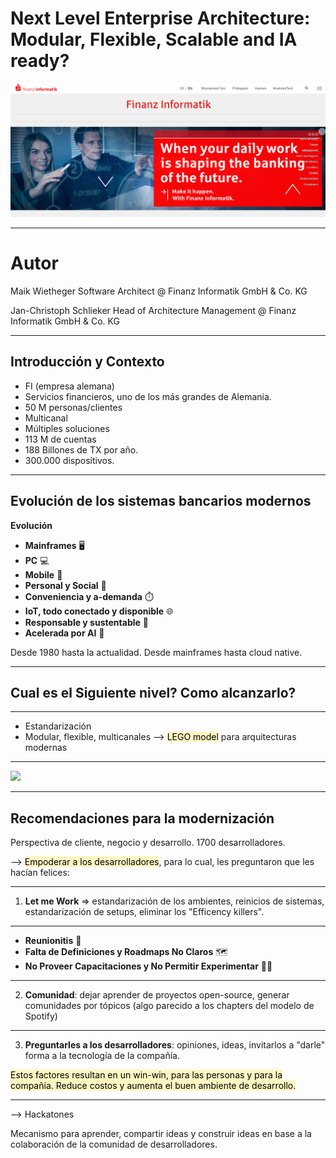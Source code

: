 # Next Level Enterprise Architecture: Modular, Flexible, Scalable and IA ready?

![](../../images/fi_logo.png)

---

# Autor

Maik Wietheger
Software Architect @ Finanz Informatik GmbH & Co. KG

Jan-Christoph Schlieker
Head of Architecture Management @ Finanz Informatik GmbH & Co. KG

---

## Introducción y Contexto

 - FI (empresa alemana)
 - Servicios financieros, uno de los más grandes de Alemania.
 - 50 M personas/clientes
 - Multicanal
 - Múltiples soluciones
 - 113 M de cuentas
 - 188 Billones de TX por año.
 - 300.000 dispositivos.

---

## Evolución de los sistemas bancarios modernos

**Evolución**

- **Mainframes** 🖥️
- **PC** 💻
- **Mobile** 📱
- **Personal y Social** 👥
- **Conveniencia y a-demanda** ⏱️
- **IoT, todo conectado y disponible** 🌐
- **Responsable y sustentable** 🌱
- **Acelerada por AI** 🤖

Desde 1980 hasta la actualidad. Desde mainframes hasta cloud native.

---

## Cual es el Siguiente nivel? Como alcanzarlo?

---

 - Estandarización
 - Modular, flexible, multicanales
--> <mark style="background: #FFF3A3A6;">LEGO model</mark> para arquitecturas modernas

---

![](lego_model_modern_architecture.png)

---

## Recomendaciones para la modernización

Perspectiva de cliente, negocio y desarrollo.
1700 desarrolladores.

--> <mark style="background: #FFF3A3A6;">Empoderar a los desarrolladores</mark>, para lo cual, les preguntaron que les hacían felices:

---

 1. **Let me Work** => estandarización de los ambientes, reinicios de sistemas, estandarización de setups, eliminar los "Efficency killers".

---

- **Reunionitis** 📅
- **Falta de Definiciones y Roadmaps No Claros** 🗺️
- **No Proveer Capacitaciones y No Permitir Experimentar** 🚫🧪

---

 2. **Comunidad**: dejar aprender de proyectos open-source, generar comunidades por tópicos (algo parecido a los chapters del modelo de Spotify)

---

 3. **Preguntarles a los desarrolladores**: opiniones, ideas, invitarlos a "darle" forma a la tecnología de la compañía.

<mark style="background: #FFF3A3A6;">Estos factores resultan en un win-win, para las personas y para la compañía. Reduce costos y aumenta el buen ambiente de desarrollo.</mark>

---

--> Hackatones

Mecanismo para aprender, compartir ideas y construir ideas en base a la colaboración de la comunidad de desarrolladores.